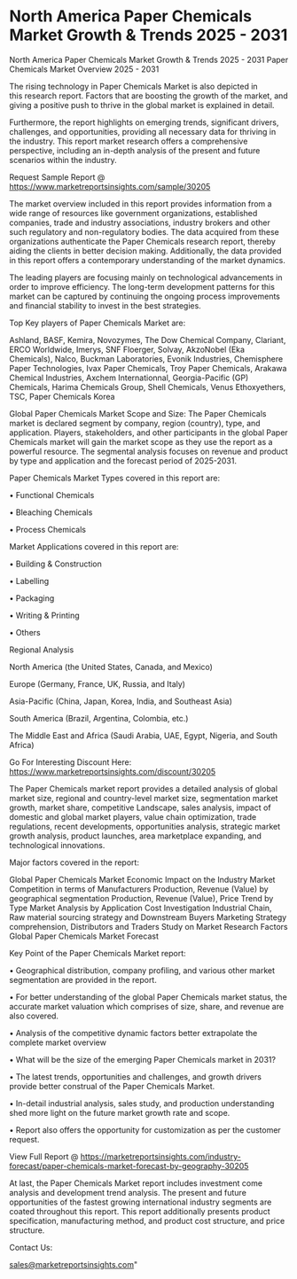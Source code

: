 # North America Paper Chemicals Market Growth & Trends 2025 - 2031
North America Paper Chemicals Market Growth & Trends 2025 - 2031
Paper Chemicals Market Overview 2025 - 2031

The rising technology in Paper Chemicals Market is also depicted in this research report. Factors that are boosting the growth of the market, and giving a positive push to thrive in the global market is explained in detail.

Furthermore, the report highlights on emerging trends, significant drivers, challenges, and opportunities, providing all necessary data for thriving in the industry. This report market research offers a comprehensive perspective, including an in-depth analysis of the present and future scenarios within the industry.

Request Sample Report @ https://www.marketreportsinsights.com/sample/30205

The market overview included in this report provides information from a wide range of resources like government organizations, established companies, trade and industry associations, industry brokers and other such regulatory and non-regulatory bodies. The data acquired from these organizations authenticate the Paper Chemicals research report, thereby aiding the clients in better decision making. Additionally, the data provided in this report offers a contemporary understanding of the market dynamics.

The leading players are focusing mainly on technological advancements in order to improve efficiency. The long-term development patterns for this market can be captured by continuing the ongoing process improvements and financial stability to invest in the best strategies.

Top Key players of Paper Chemicals Market are:

Ashland, BASF, Kemira, Novozymes, The Dow Chemical Company, Clariant, ERCO Worldwide, Imerys, SNF Floerger, Solvay, AkzoNobel (Eka Chemicals), Nalco, Buckman Laboratories, Evonik Industries, Chemisphere Paper Technologies, Ivax Paper Chemicals, Troy Paper Chemicals, Arakawa Chemical Industries, Axchem Internationnal, Georgia-Pacific (GP) Chemicals, Harima Chemicals Group, Shell Chemicals, Venus Ethoxyethers, TSC, Paper Chemicals Korea

Global Paper Chemicals Market Scope and Size:
The Paper Chemicals market is declared segment by company, region (country), type, and application. Players, stakeholders, and other participants in the global Paper Chemicals market will gain the market scope as they use the report as a powerful resource. The segmental analysis focuses on revenue and product by type and application and the forecast period of 2025-2031.

Paper Chemicals Market Types covered in this report are:

• Functional Chemicals

• Bleaching Chemicals

• Process Chemicals

Market Applications covered in this report are:

• Building & Construction

• Labelling

• Packaging

• Writing & Printing

• Others

Regional Analysis

North America (the United States, Canada, and Mexico)

Europe (Germany, France, UK, Russia, and Italy)

Asia-Pacific (China, Japan, Korea, India, and Southeast Asia)

South America (Brazil, Argentina, Colombia, etc.)

The Middle East and Africa (Saudi Arabia, UAE, Egypt, Nigeria, and South Africa)

Go For Interesting Discount Here: https://www.marketreportsinsights.com/discount/30205

The Paper Chemicals market report provides a detailed analysis of global market size, regional and country-level market size, segmentation market growth, market share, competitive Landscape, sales analysis, impact of domestic and global market players, value chain optimization, trade regulations, recent developments, opportunities analysis, strategic market growth analysis, product launches, area marketplace expanding, and technological innovations.

Major factors covered in the report:

Global Paper Chemicals Market
Economic Impact on the Industry
Market Competition in terms of Manufacturers
Production, Revenue (Value) by geographical segmentation
Production, Revenue (Value), Price Trend by Type
Market Analysis by Application
Cost Investigation
Industrial Chain, Raw material sourcing strategy and Downstream Buyers
Marketing Strategy comprehension, Distributors and Traders
Study on Market Research Factors
Global Paper Chemicals Market Forecast

Key Point of the Paper Chemicals Market report:

• Geographical distribution, company profiling, and various other market segmentation are provided in the report.

• For better understanding of the global Paper Chemicals market status, the accurate market valuation which comprises of size, share, and revenue are also covered.

• Analysis of the competitive dynamic factors better extrapolate the complete market overview

• What will be the size of the emerging Paper Chemicals market in 2031?

• The latest trends, opportunities and challenges, and growth drivers provide better construal of the Paper Chemicals Market.

• In-detail industrial analysis, sales study, and production understanding shed more light on the future market growth rate and scope.

• Report also offers the opportunity for customization as per the customer request.

View Full Report @ https://marketreportsinsights.com/industry-forecast/paper-chemicals-market-forecast-by-geography-30205

At last, the Paper Chemicals Market report includes investment come analysis and development trend analysis. The present and future opportunities of the fastest growing international industry segments are coated throughout this report. This report additionally presents product specification, manufacturing method, and product cost structure, and price structure.

Contact Us:

sales@marketreportsinsights.com"

